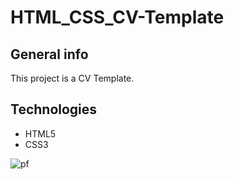 # HTML_CSS_CV-Template

## General info
This project is a CV Template.

## Technologies
* HTML5
* CSS3 


![pf](https://user-images.githubusercontent.com/91180527/180155566-a16295d6-b779-40fd-9b23-3f919b79877b.png)
